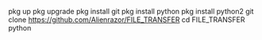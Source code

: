pkg up 
pkg upgrade 
pkg install git
pkg install python 
pkg install python2
git clone https://github.com/Alienrazor/FILE_TRANSFER
cd FILE_TRANSFER
python 
